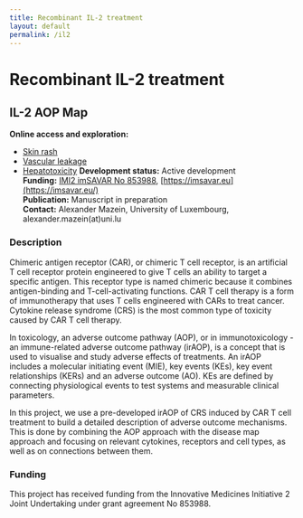 ```yaml
---
title: Recombinant IL-2 treatment
layout: default
permalink: /il2
---
```


# Recombinant IL-2 treatment
## IL-2 AOP Map

**Online access and exploration:** 
  - [Skin rash](https://imsavar.elixir-luxembourg.org/minerva/index.xhtml?id=IL2skinrash)  
  - [Vascular leakage](https://imsavar.elixir-luxembourg.org/minerva/index.xhtml?id=IL2vascularleakage)
  - [Hepatotoxicity](https://imsavar.elixir-luxembourg.org/minerva/index.xhtml?id=IL2hepatotoxicity)
**Development status:** Active development  
**Funding:** [IMI2 imSAVAR No 853988](https://www.imi.europa.eu/projects-results/project-factsheets/imsavar), [https://imsavar.eu](https://imsavar.eu/)  
**Publication:** Manuscript in preparation   
**Contact:** Alexander Mazein, University of Luxembourg, alexander.mazein(at)uni.lu  

### Description

Chimeric antigen receptor (CAR), or chimeric T cell receptor, is an artificial T cell receptor protein engineered to give T cells an ability to target a specific antigen. This receptor type is named chimeric because it combines antigen-binding and T-cell-activating functions. CAR T cell therapy is a form of immunotherapy that uses T cells engineered with CARs to treat cancer. Cytokine release syndrome (CRS) is the most common type of toxicity caused by CAR T cell therapy. 

In toxicology, an adverse outcome pathway (AOP), or in immunotoxicology - an immune-related adverse outcome pathway (irAOP), is a concept that is used to visualise and study adverse effects of treatments. An irAOP includes a molecular initiating event (MIE), key events (KEs), key event relationships (KERs) and an adverse outcome (AO). KEs are defined by connecting physiological events to test systems and measurable clinical parameters.

In this project, we use a pre-developed irAOP of CRS induced by CAR T cell treatment to build a detailed description of adverse outcome mechanisms. This is done by combining the AOP approach with the disease map approach and focusing on relevant cytokines, receptors and cell types, as well as on connections between them.

### Funding

This project has received funding from the Innovative Medicines Initiative 2 Joint Undertaking under grant agreement No 853988.
